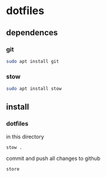 # dotfiles

## dependences
### git
```sh
sudo apt install git
```

### stow
```sh
sudo apt install stow
```

## install
### dotfiles
in this directory
```sh 
stow .
```

commit and push all changes to github
```sh 
store
```

